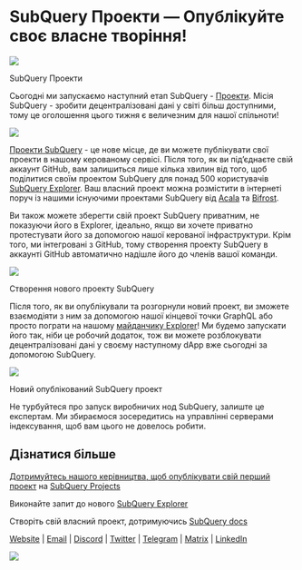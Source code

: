 # SubQuery Проекти — Опублікуйте своє власне творіння!

![](https://miro.medium.com/max/1400/0*Jhkt10DyMiptFocJ)

SubQuery Проекти

Сьогодні ми запускаємо наступний етап SubQuery - [Проекти](https://project.subquery.network). Місія SubQuery - зробити децентралізовані дані у світі більш доступними, тому це оголошення цього тижня є величезним для нашої спільноти!



![](https://miro.medium.com/max/464/0*FTsLOuy0A4cWEwcp)

[Проекти SubQuery](https://project.subquery.network) - це нове місце, де ви можете публікувати свої проекти в нашому керованому сервісі. Після того, як ви під’єднаєте свій аккаунт GitHub, вам залишиться лише кілька хвилин від того, щоб поділитися своїм проектом SubQuery для понад 500 користувачів [SubQuery Explorer](https://explorer.subquery.network/). Ваш власний проект можна розмістити в iнтернеті поруч із нашими існуючими проектами SubQuery від [Acala](https://explorer.subquery.network/subquery/OnFinality-io/acala-subql) та [Bifrost](https://explorer.subquery.network/subquery/bifrost-finance/subql).

Ви також можете зберегти свій проект SubQuery приватним, не показуючи його в Explorer, ідеально, якщо ви хочете приватно протестувати його за допомогою нашої керованої інфраструктури. Крім того, ми інтегровані з GitHub, тому створення проекту SubQuery в аккаунтi GitHub автоматично надішле його до членів вашої команди.



![](https://miro.medium.com/max/1400/1*IupCbHA6aaal26sYbK-Hbw.png)

Створення нового проекту SubQuery

Після того, як ви опублікували та розгорнули новий проект, ви зможете взаємодіяти з ним за допомогою нашої кінцевої точки GraphQL або просто пограти на нашому [майданчику Explorer](https://explorer.subquery.network/)! Ми будемо запускати його так, ніби це робочий додаток, тож ви можете розблокувати децентралізовані дані у своєму наступному dApp вже сьогодні за допомогою SubQuery.



![](https://miro.medium.com/max/1400/1*Re6uHuy05UzWttfWQBM6hg.png)

Новий опублікований SubQuery проект

Не турбуйтеся про запуск виробничих нод SubQuery, залиште це експертам. Ми збираємося зосередитись на управлінні серверами індексування, щоб вам цього не довелось робити.

## Дізнатися більше

[Дотримуйтесь нашого керівництва, щоб опублікувати свій перший проект](https://doc.subquery.network/publish/publish.html) на [SubQuery Projects](https://project.subquery.network)

Виконайте запит до нового [SubQuery Explorer](https://explorer.subquery.network/)

Створіть свій власний проект, дотримуючись [SubQuery docs](https://doc.subquery.network/)

[Website](https://subquery.network/) | [Email](mailto:hello@subquery.network) | [Discord](https://discord.com/invite/78zg8aBSMG) | [Twitter](https://twitter.com/subquerynetwork) | [Telegram](https://t.me/subquerynetwork) | [Matrix](https://matrix.to/#/#subquery:matrix.org) | [LinkedIn](https://www.linkedin.com/company/subquery)

![](https://miro.medium.com/max/1400/0*4Yetj66AO5gHV2rt)